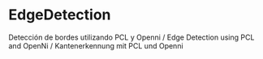 EdgeDetection
=============

Detección de bordes utilizando PCL y Openni / Edge Detection using PCL and OpenNi / Kantenerkennung mit PCL und Openni

